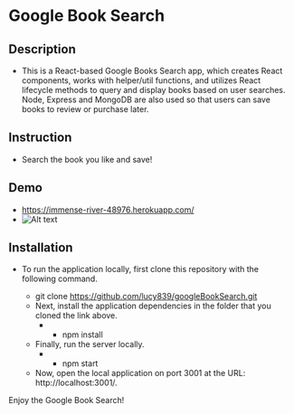 # Google Book Search
## Description
- This is a React-based Google Books Search app, which creates React components, works with helper/util functions, and utilizes React lifecycle methods to query and display books based on user searches. Node, Express and MongoDB are also used so that users can save books to review or purchase later.


## Instruction
- Search the book you like and save!

## Demo
- https://immense-river-48976.herokuapp.com/
- ![Alt text](public/demo.png?raw=true  "demo")

## Installation
- To run the application locally, first clone this repository with the following command.

   * git clone https://github.com/lucy839/googleBookSearch.git
   * Next, install the application dependencies in the folder that you cloned the link above.
      * * npm install
   * Finally, run the server locally.
      * * npm start
   * Now, open the local application on port 3001 at the URL: http://localhost:3001/.

Enjoy the Google Book Search!
